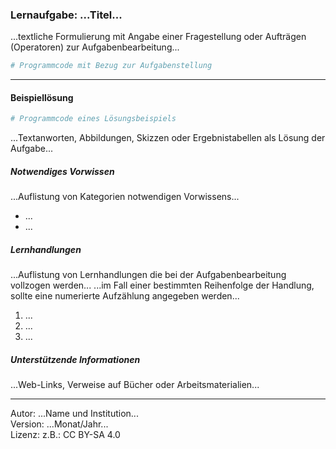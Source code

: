 ### Lernaufgabe: ...Titel...

...textliche Formulierung mit Angabe einer Fragestellung oder Aufträgen (Operatoren) zur Aufgabenbearbeitung...

``` python
# Programmcode mit Bezug zur Aufgabenstellung

```

---------------------------------------

#### Beispiellösung

``` python
# Programmcode eines Lösungsbeispiels

```

...Textanworten, Abbildungen, Skizzen oder Ergebnistabellen als Lösung der Aufgabe...

##### Notwendiges Vorwissen

...Auflistung von Kategorien notwendigen Vorwissens...

- ... 
- ...
  
##### Lernhandlungen

...Auflistung von Lernhandlungen die bei der Aufgabenbearbeitung vollzogen werden...
...im Fall einer bestimmten Reihenfolge der Handlung, sollte eine numerierte Aufzählung angegeben werden...
1) ...
2) ...
3) ...

##### Unterstützende Informationen

...Web-Links, Verweise auf Bücher oder Arbeitsmaterialien...

----
[//]: # "Lernziel: ..."
[//]: # "Lernbereich: ..."
[//]: # "Aufgabenkomplexität: 1 - niedrig / 2 - normal / 3 - hoch"
[//]: # "Aufgabentyp: worked-out example / reverse task / imitation task ... "

Autor: ...Name und Institution...  
Version: ...Monat/Jahr...  
Lizenz: z.B.: CC BY-SA 4.0
